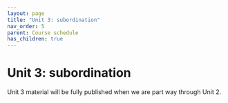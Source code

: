 ```yaml
---
layout: page
title: "Unit 3: subordination"
nav_order: 5
parent: Course schedule
has_children: true
---
```


# Unit 3: subordination

Unit 3 material will be fully published when we are part way through Unit 2.
